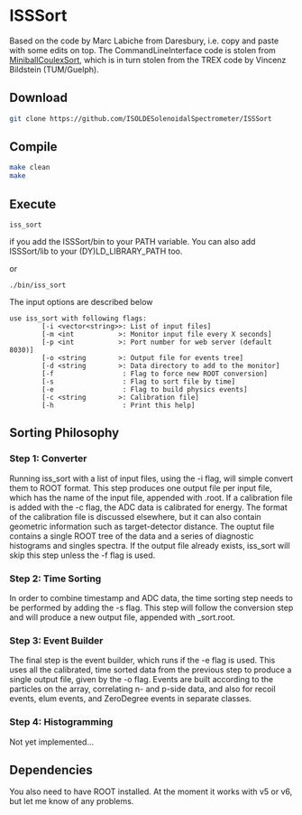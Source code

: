 # ISSSort

Based on the code by Marc Labiche from Daresbury, i.e. copy and paste with some edits on top.
The CommandLineInterface code is stolen from [MiniballCoulexSort](https://github.com/Miniball/MiniballCoulexSort), which is in turn stolen from the TREX code by Vincenz Bildstein (TUM/Guelph).



## Download

```bash
git clone https://github.com/ISOLDESolenoidalSpectrometer/ISSSort
```

## Compile

```bash
make clean
make
```


## Execute

```
iss_sort
```
if you add the ISSSort/bin to your PATH variable. You can also add ISSSort/lib to your (DY)LD_LIBRARY_PATH too.

or
```
./bin/iss_sort
```

The input options are described below

```
use iss_sort with following flags:
        [-i <vector<string>>: List of input files]
        [-m <int           >: Monitor input file every X seconds]
        [-p <int           >: Port number for web server (default 8030)]
        [-o <string        >: Output file for events tree]
        [-d <string        >: Data directory to add to the monitor]
        [-f                 : Flag to force new ROOT conversion]
        [-s                 : Flag to sort file by time]
        [-e                 : Flag to build physics events]
        [-c <string        >: Calibration file]
        [-h                 : Print this help]
```

## Sorting Philosophy

### Step 1: Converter
Running iss_sort with a list of input files, using the -i flag, will simple convert them to ROOT format.
This step produces one output file per input file, which has the name of the input file, appended with .root.
If a calibration file is added with the -c flag, the ADC data is calibrated for energy.
The format of the calibration file is discussed elsewhere, but it can also contain geometric information such as target-detector distance.
The ouptut file contains a single ROOT tree of the data and a series of diagnostic histograms and singles spectra.
If the output file already exists, iss_sort will skip this step unless the -f flag is used.

### Step 2: Time Sorting
In order to combine timestamp and ADC data, the time sorting step needs to be performed by adding the -s flag.
This step will follow the conversion step and will produce a new output file, appended with _sort.root.

### Step 3: Event Builder
The final step is the event builder, which runs if the -e flag is used.
This uses all the calibrated, time sorted data from the previous step to produce a single output file, given by the -o flag.
Events are built according to the particles on the array, correlating n- and p-side data, and also for recoil events, elum events, and ZeroDegree events in separate classes.

### Step 4: Histogramming
Not yet implemented...

## Dependencies

You also need to have ROOT installed. At the moment it works with v5 or v6, but let me know of any problems.


 
